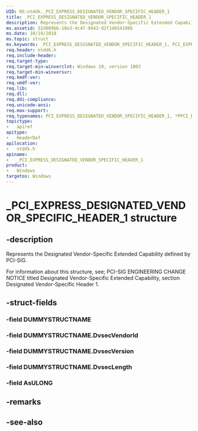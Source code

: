 ```yaml
---
UID: NS:ntddk._PCI_EXPRESS_DESIGNATED_VENDOR_SPECIFIC_HEADER_1
title: _PCI_EXPRESS_DESIGNATED_VENDOR_SPECIFIC_HEADER_1
description: Represents the Designated Vendor-Specific Extended Capability Header 1 defined by PCI-SIG. 
ms.assetid: 52d809bb-18e3-4c47-9443-d2f1d654108b
ms.date: 10/19/2018
ms.topic: struct
ms.keywords: _PCI_EXPRESS_DESIGNATED_VENDOR_SPECIFIC_HEADER_1, PCI_EXPRESS_DESIGNATED_VENDOR_SPECIFIC_HEADER_1, *PPCI_EXPRESS_DESIGNATED_VENDOR_SPECIFIC_HEADER_1, 
req.header: ntddk.h
req.include-header:
req.target-type:
req.target-min-winverclnt: Windows 10, version 1803
req.target-min-winversvr:
req.kmdf-ver:
req.umdf-ver:
req.lib:
req.dll:
req.ddi-compliance:
req.unicode-ansi:
req.max-support:
req.typenames: PCI_EXPRESS_DESIGNATED_VENDOR_SPECIFIC_HEADER_1, *PPCI_EXPRESS_DESIGNATED_VENDOR_SPECIFIC_HEADER_1
topictype: 
-	apiref
apitype: 
-	HeaderDef
apilocation: 
-	ntddk.h
apiname: 
-	_PCI_EXPRESS_DESIGNATED_VENDOR_SPECIFIC_HEADER_1
product:
-	Windows
targetos: Windows
---
```


# _PCI_EXPRESS_DESIGNATED_VENDOR_SPECIFIC_HEADER_1 structure

## -description
Represents the Designated Vendor-Specific Extended Capability defined by PCI-SIG. 

For information about this structure, see; PCI-SIG ENGINEERING CHANGE NOTICE titled Designated Vendor-Specific Extended Capability, section Designated Vendor-Specific Header 1.

## -struct-fields

### -field DUMMYSTRUCTNAME
 
### -field DUMMYSTRUCTNAME.DvsecVendorId
 
### -field DUMMYSTRUCTNAME.DvsecVersion
 
### -field DUMMYSTRUCTNAME.DvsecLength
 
### -field AsULONG
 

## -remarks

## -see-also
